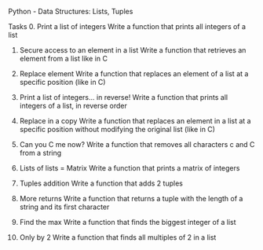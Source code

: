 Python - Data Structures: Lists, Tuples

Tasks
0. Print a list of integers
Write a function that prints all integers of a list

1. Secure access to an element in a list
Write a function that retrieves an element from a list like in C

2. Replace element
Write a function that replaces an element of a list at a specific position (like in C)

3. Print a list of integers... in reverse!
Write a function that prints all integers of a list, in reverse order

4. Replace in a copy
Write a function that replaces an element in a list at a specific position without modifying the original list (like in C)

5. Can you C me now?
Write a function that removes all characters c and C from a string

6. Lists of lists = Matrix
Write a function that prints a matrix of integers

7. Tuples addition
Write a function that adds 2 tuples

8. More returns
Write a function that returns a tuple with the length of a string and its first character

9. Find the max
Write a function that finds the biggest integer of a list

10. Only by 2
Write a function that finds all multiples of 2 in a list
